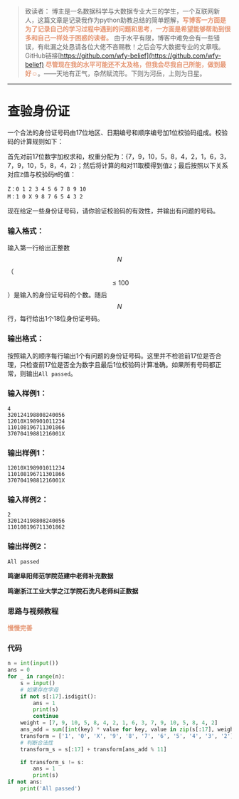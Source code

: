 
> 致读者： 博主是一名数据科学与大数据专业大三的学生，一个互联网新人，这篇文章是记录我作为python助教总结的简单题解，**<font color='#e59572'>写博客一方面是为了记录自己的学习过程中遇到的问题和思考，一方面是希望能够帮助到很多和自己一样处于困惑的读者。</font>**
> 由于水平有限，博客中难免会有一些错误，有纰漏之处恳请各位大佬不吝赐教！之后会写大数据专业的文章哦。
> GitHub链接[https://github.com/wfy-belief](https://github.com/wfy-belief)
> **<font color='#e59572'>尽管现在我的水平可能还不太及格，但我会尽我自己所能，做到最好☺</font>**。——天地有正气，杂然赋流形。下则为河岳，上则为日星。
---
# 查验身份证
一个合法的身份证号码由17位地区、日期编号和顺序编号加1位校验码组成。校验码的计算规则如下：

首先对前17位数字加权求和，权重分配为：{7，9，10，5，8，4，2，1，6，3，7，9，10，5，8，4，2}；然后将计算的和对11取模得到值`Z`；最后按照以下关系对应`Z`值与校验码`M`的值：
```
Z：0 1 2 3 4 5 6 7 8 9 10
M：1 0 X 9 8 7 6 5 4 3 2
```
现在给定一些身份证号码，请你验证校验码的有效性，并输出有问题的号码。

### 输入格式：

输入第一行给出正整数$$N$$（$$\le 100$$）是输入的身份证号码的个数。随后$$N$$行，每行给出1个18位身份证号码。

### 输出格式：

按照输入的顺序每行输出1个有问题的身份证号码。这里并不检验前17位是否合理，只检查前17位是否全为数字且最后1位校验码计算准确。如果所有号码都正常，则输出`All passed`。

### 输入样例1：
```in
4
320124198808240056
12010X198901011234
110108196711301866
37070419881216001X
```

### 输出样例1：
```out
12010X198901011234
110108196711301866
37070419881216001X
```

### 输入样例2：
```
2
320124198808240056
110108196711301862
```

### 输出样例2：
```
All passed
```

**鸣谢阜阳师范学院范建中老师补充数据**

**鸣谢浙江工业大学之江学院石洗凡老师纠正数据**

### 思路与视频教程
**<font color='#e59572'>慢慢完善</font>**

### 代码
```python
n = int(input())
ans = 0
for _ in range(n):
    s = input()
    # 如果存在字母
    if not s[:17].isdigit():
        ans = 1
        print(s)
        continue
    weight = [7, 9, 10, 5, 8, 4, 2, 1, 6, 3, 7, 9, 10, 5, 8, 4, 2]
    ans_add = sum([int(key) * value for key, value in zip(s[:17], weight)])
    transform = ['1', '0', 'X', '9', '8', '7', '6', '5', '4', '3', '2']
    # 判断合法性
    transform_s = s[:17] + transform[ans_add % 11]

    if transform_s != s:
        ans = 1
        print(s)
if not ans:
    print('All passed')

```